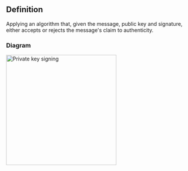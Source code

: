 ## Definition
Applying an algorithm that, given the message, public key and signature, either accepts or rejects the message's claim to authenticity.

### Diagram
<img src="https://hackmd.io/_uploads/Bk5GHfhT9.png" alt="Private key signing" width="300" />

